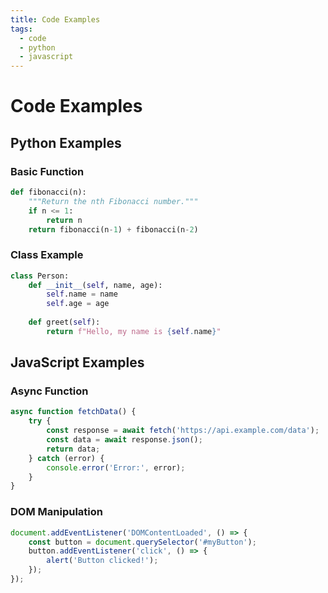 ```yaml
---
title: Code Examples
tags:
  - code
  - python
  - javascript
---
```


# Code Examples

## Python Examples

### Basic Function

```python
def fibonacci(n):
    """Return the nth Fibonacci number."""
    if n <= 1:
        return n
    return fibonacci(n-1) + fibonacci(n-2)
```

### Class Example

```python
class Person:
    def __init__(self, name, age):
        self.name = name
        self.age = age
    
    def greet(self):
        return f"Hello, my name is {self.name}"
```

## JavaScript Examples

### Async Function

```javascript
async function fetchData() {
    try {
        const response = await fetch('https://api.example.com/data');
        const data = await response.json();
        return data;
    } catch (error) {
        console.error('Error:', error);
    }
}
```

### DOM Manipulation

```javascript
document.addEventListener('DOMContentLoaded', () => {
    const button = document.querySelector('#myButton');
    button.addEventListener('click', () => {
        alert('Button clicked!');
    });
});
``` 